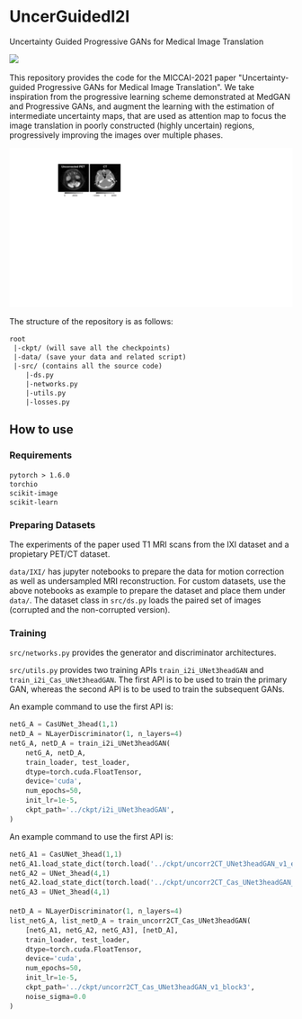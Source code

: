 # UncerGuidedI2I
Uncertainty Guided Progressive GANs for Medical Image Translation

![](./UncerGuidedI2I_Model.gif)

This repository provides the code for the MICCAI-2021 paper "Uncertainty-guided Progressive GANs for Medical Image Translation". 
We take inspiration from the progressive learning scheme demonstrated at MedGAN and Progressive GANs, and augment the learning with the estimation of intermediate uncertainty maps, that are used as attention map to focus the image translation in poorly constructed (highly uncertain) regions, progressively improving the images over multiple phases.

![](./UncerGuidedI2I_res.gif)

The structure of the repository is as follows:
```
root
 |-ckpt/ (will save all the checkpoints)
 |-data/ (save your data and related script)
 |-src/ (contains all the source code)
    |-ds.py 
    |-networks.py
    |-utils.py
    |-losses.py
```

## How to use
### Requirements
```
pytorch > 1.6.0
torchio
scikit-image
scikit-learn
```

### Preparing Datasets
The experiments of the paper used T1 MRI scans from the IXI dataset and a propietary PET/CT dataset.

`data/IXI/` has jupyter notebooks to prepare the data for motion correction as well as undersampled MRI reconstruction.
For custom datasets, use the above notebooks as example to prepare the dataset and place them under `data/`. The dataset class in `src/ds.py` loads the paired set of images (corrupted and the non-corrupted version).

### Training
`src/networks.py` provides the generator and discriminator architectures.

`src/utils.py` provides two training APIs `train_i2i_UNet3headGAN` and `train_i2i_Cas_UNet3headGAN`. The first API is to be used to train the primary GAN, whereas the second API is to be used to train the subsequent GANs. 

An example command to use the first API is:
```python
netG_A = CasUNet_3head(1,1)
netD_A = NLayerDiscriminator(1, n_layers=4)
netG_A, netD_A = train_i2i_UNet3headGAN(
    netG_A, netD_A,
    train_loader, test_loader,
    dtype=torch.cuda.FloatTensor,
    device='cuda',
    num_epochs=50,
    init_lr=1e-5,
    ckpt_path='../ckpt/i2i_UNet3headGAN',
)
```

An example command to use the first API is:
```python
netG_A1 = CasUNet_3head(1,1)
netG_A1.load_state_dict(torch.load('../ckpt/uncorr2CT_UNet3headGAN_v1_eph78_G_A.pth'))
netG_A2 = UNet_3head(4,1)
netG_A2.load_state_dict(torch.load('../ckpt/uncorr2CT_Cas_UNet3headGAN_v1_eph149_G_A.pth'))
netG_A3 = UNet_3head(4,1)

netD_A = NLayerDiscriminator(1, n_layers=4)
list_netG_A, list_netD_A = train_uncorr2CT_Cas_UNet3headGAN(
    [netG_A1, netG_A2, netG_A3], [netD_A],
    train_loader, test_loader,
    dtype=torch.cuda.FloatTensor,
    device='cuda',
    num_epochs=50,
    init_lr=1e-5,
    ckpt_path='../ckpt/uncorr2CT_Cas_UNet3headGAN_v1_block3',
    noise_sigma=0.0
)
```